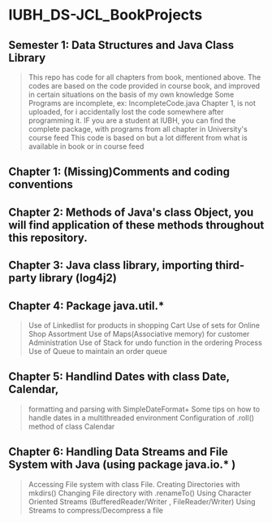 # IUBH_DS-JCL_BookProjects
## Semester 1: Data Structures and Java Class Library
> This repo has code for all chapters from book, mentioned above. The codes are based on the code provided in course book, and improved in certain situations on the basis of my own knowledge
> Some Programs are incomplete, ex: IncompleteCode.java
> Chapter 1, is not uploaded, for i accidentally lost the code somewhere after programming it.
IF you are a student at IUBH, you can find the complete package, with programs from all chapter in University's course feed
This code is based on but a lot different from what is available in book or in course feed
## Chapter 1: (Missing)Comments and coding conventions
## Chapter 2: Methods of Java's class Object, you will find application of these methods throughout this repository.
## Chapter 3: Java class library, importing third-party library (log4j2)
## Chapter 4: Package java.util.*
> Use of Linkedlist for products in shopping Cart
> Use of sets for Online Shop Assortment
> Use of Maps(Associative memory) for customer Administration
> Use of Stack for undo function in the ordering Process
> Use of Queue to maintain an order queue
## Chapter 5: Handlind Dates with class Date, Calendar,
> formatting and parsing with SimpleDateFormat+ Some tips on how to handle dates in a multithreaded environment
> Configuration of .roll() method of class Calendar
## Chapter 6: Handling Data Streams and File System with Java (using package java.io.* )
> Accessing File system with class File.
> Creating Directories with mkdirs()
> Changing File directory with .renameTo()
> Using Character Oriented Streams (BufferedReader/Writer , FileReader/Writer)
> Using Streams to compress/Decompress a file
